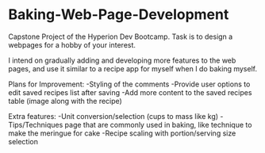 # Baking-Web-Page-Development
Capstone Project of the Hyperion Dev Bootcamp. Task is to design a webpages for a hobby of your interest.

I intend on gradually adding and developing more features to the web pages, and use it similar to a recipe app for myself when I do baking myself.

Plans for Improvement:
-Styling of the comments
-Provide user options to edit saved recipes list after saving
-Add more content to the saved recipes table (image along with the recipe)

Extra features:
-Unit conversion/selection (cups to mass like kg)
-Tips/Techniques page that are commonly used in baking, like technique to make the meringue for cake
-Recipe scaling with portion/serving size selection
